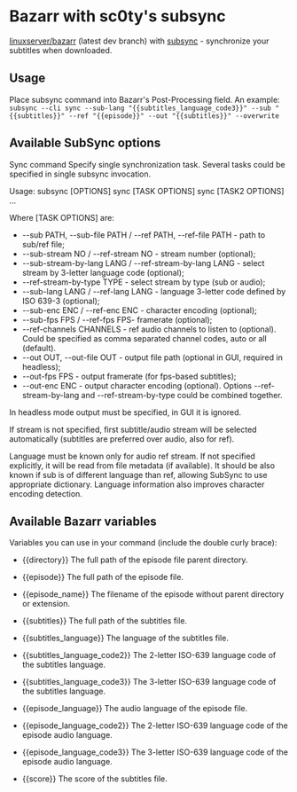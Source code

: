 # Bazarr with sc0ty's subsync

[linuxserver/bazarr](https://hub.docker.com/r/linuxserver/bazarr) (latest dev branch) with [subsync](https://github.com/sc0ty/subsync) - synchronize your subtitles when downloaded.

## Usage
Place subsync command into Bazarr's Post-Processing field. An example:
`subsync --cli sync --sub-lang "{{subtitles_language_code3}}" --sub "{{subtitles}}" --ref "{{episode}}" --out "{{subtitles}}" --overwrite` 

## Available SubSync options
Sync command
Specify single synchronization task. Several tasks could be specified in single subsync invocation.

Usage: subsync [OPTIONS] sync [TASK OPTIONS] sync [TASK2 OPTIONS] ...

Where [TASK OPTIONS] are:

* --sub PATH, --sub-file PATH / --ref PATH, --ref-file PATH - path to sub/ref file;
* --sub-stream NO / --ref-stream NO - stream number (optional);
* --sub-stream-by-lang LANG / --ref-stream-by-lang LANG - select stream by 3-letter language code (optional);
* --ref-stream-by-type TYPE - select stream by type (sub or audio);
* --sub-lang LANG / --ref-lang LANG - language 3-letter code defined by ISO 639-3 (optional);
* --sub-enc ENC / --ref-enc ENC - character encoding (optional);
* --sub-fps FPS / --ref-fps FPS- framerate (optional);
* --ref-channels CHANNELS - ref audio channels to listen to (optional). Could be specified as comma separated channel codes, auto or all (default).
* --out OUT, --out-file OUT - output file path (optional in GUI, required in headless);
* --out-fps FPS - output framerate (for fps-based subtitles);
* --out-enc ENC - output character encoding (optional).
Options --ref-stream-by-lang and --ref-stream-by-type could be combined together.

In headless mode output must be specified, in GUI it is ignored.

If stream is not specified, first subtitle/audio stream will be selected automatically (subtitles are preferred over audio, also for ref).

Language must be known only for audio ref stream. If not specified explicitly, it will be read from file metadata (if available). It should be also known if sub is of different language than ref, allowing SubSync to use appropriate dictionary. Language information also improves character encoding detection.

## Available Bazarr variables
Variables you can use in your command (include the double curly brace):
* {{directory}}
The full path of the episode file parent directory.

* {{episode}}
The full path of the episode file.

* {{episode_name}}
The filename of the episode without parent directory or extension.

* {{subtitles}}
The full path of the subtitles file.

* {{subtitles_language}}
The language of the subtitles file.

* {{subtitles_language_code2}}
The 2-letter ISO-639 language code of the subtitles language.

* {{subtitles_language_code3}}
The 3-letter ISO-639 language code of the subtitles language.

* {{episode_language}}
The audio language of the episode file.

* {{episode_language_code2}}
The 2-letter ISO-639 language code of the episode audio language.

* {{episode_language_code3}}
The 3-letter ISO-639 language code of the episode audio language.

* {{score}}
The score of the subtitles file.
